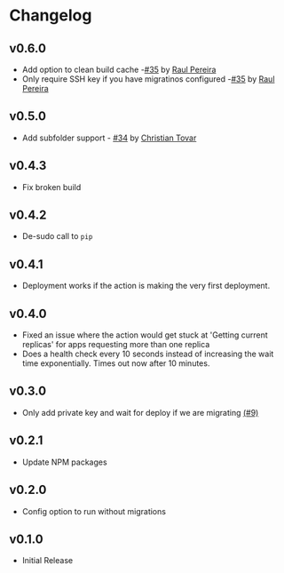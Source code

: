# Changelog

## v0.6.0

- Add option to clean build cache -[#35](https://github.com/mhanberg/gigalixir-action/pull/35) by [Raul Pereira](https://github.com/raulpe7eira)
- Only require SSH key if you have migratinos configured -[#35](https://github.com/mhanberg/gigalixir-action/pull/35) by [Raul Pereira](https://github.com/raulpe7eira)

## v0.5.0

- Add subfolder support - [#34](https://github.com/mhanberg/gigalixir-action/pull/34) by [Christian Tovar](https://github.com/ChristianTovar)

## v0.4.3

- Fix broken build

## v0.4.2

- De-sudo call to `pip`

## v0.4.1

- Deployment works if the action is making the very first deployment.

## v0.4.0

- Fixed an issue where the action would get stuck at 'Getting current replicas' for apps requesting more than one replica
- Does a health check every 10 seconds instead of increasing the wait time exponentially. Times out now after 10 minutes.

## v0.3.0

- Only add private key and wait for deploy if we are migrating [(#9)](https://github.com/mhanberg/gigalixir-action/pull/9)

## v0.2.1

- Update NPM packages

## v0.2.0

- Config option to run without migrations

## v0.1.0

- Initial Release
